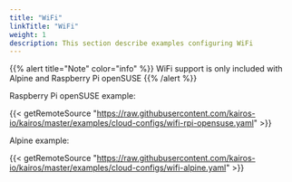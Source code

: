 ```yaml
---
title: "WiFi"
linkTitle: "WiFi"
weight: 1
description: This section describe examples configuring WiFi
---
```


{{% alert title="Note" color="info" %}}
WiFi support is only included with Alpine and Raspberry Pi openSUSE
{{% /alert %}}

Raspberry Pi openSUSE example:

{{< getRemoteSource "https://raw.githubusercontent.com/kairos-io/kairos/master/examples/cloud-configs/wifi-rpi-opensuse.yaml" >}}

Alpine example:

{{< getRemoteSource "https://raw.githubusercontent.com/kairos-io/kairos/master/examples/cloud-configs/wifi-alpine.yaml" >}}
